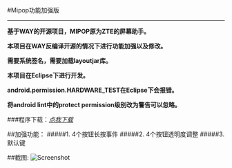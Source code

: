 
#Mipop功能加强版

***
**基于WAY的开源项目，MIPOP原为ZTE的屏幕助手。**

**本项目在WAY反编译开源的情况下进行功能加强以及修改。**

**需要系统签名，需要加载layoutjar库。**

**本项目在Eclipse下进行开发。**

**android.permission.HARDWARE_TEST在Eclipse下会报错。**

**将android lint中的protect permission级别改为警告可以忽略。**

###程序下载：_[点我下载](https://raw.githubusercontent.com/SWQJueLian/JuelianMiPopPlus/master/JuelianMipopPlus.apk)_


##加强功能：
#####1. 4个按钮长按事件
#####2. 4个按钮透明度调整
#####3. 默认键

##截图:
![Screenshot](https://raw.githubusercontent.com/SWQJueLian/JuelianMiPopPlus/master/screenshot.png "截图")
